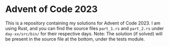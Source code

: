 # Advent of Code 2023

This is a repository containing my solutions for Advent of Code 2023.
I am using Rust, and you can find the source files `part_1.rs` and `part_2.rs` under `day-xx/src/bin/` for their respective days.
Note: The solution (if solved) will be present in the source file at the bottom, under the tests module.
